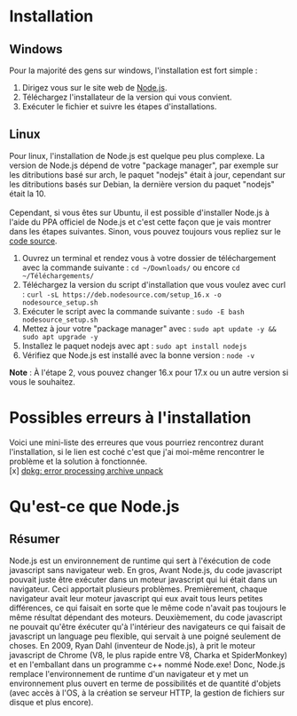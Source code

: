 # Installation

## Windows

Pour la majorité des gens sur windows, l'installation est fort simple : 
1. Dirigez vous sur le site web de [Node.js](https://nodejs.org/en/).
2. Téléchargez l'installateur de la version qui vous convient.
3. Exécuter le fichier et suivre les étapes d'installations.

## Linux

Pour linux, l'installation de Node.js est quelque peu plus complexe. La version de Node.js dépend de votre "package manager", par exemple sur les ditributions basé sur arch, le paquet "nodejs" était à jour, cependant sur les ditributions basés sur Debian, la dernière version du paquet "nodejs" était la 10.
<br><br>
Cependant, si vous êtes sur Ubuntu, il est possible d'installer Node.js à l'aide du PPA officiel de Node.js et c'est cette façon que je vais montrer dans les étapes suivantes. Sinon, vous pouvez toujours vous repliez sur le [code source](https://nodejs.org/dist/v17.3.1/node-v17.3.1.tar.gz).

1. Ouvrez un terminal et rendez vous à votre dossier de téléchargement avec la commande suivante : `cd ~/Downloads/` ou encore `cd ~/Téléchargements/`
2. Téléchargez la version du script d'installation que vous voulez avec curl : `curl -sL https://deb.nodesource.com/setup_16.x -o nodesource_setup.sh`
3. Exécuter le script avec la commande suivante : `sudo -E bash nodesource_setup.sh`
4. Mettez à jour votre "package manager" avec : `sudo apt update -y && sudo apt upgrade -y`
5. Installez le paquet nodejs avec apt : `sudo apt install nodejs`
6. Vérifiez que Node.js est installé avec la bonne version : `node -v`

**Note** : À l'étape 2, vous pouvez changer 16.x pour 17.x ou un autre version si vous le souhaitez.

# Possibles erreurs à l'installation

Voici une mini-liste des erreures que vous pourriez rencontrez durant l'installation, si le lien est coché c'est que j'ai moi-même rencontrer le problème et la solution à fonctionnée.
<br>
[x] [dpkg: error processing archive unpack](https://github.com/nodesource/distributions/issues/1157)

# Qu'est-ce que Node.js

## Résumer

Node.js est un environnement de runtime qui sert à l'éxécution de code javascript sans navigateur web. En gros, Avant Node.js, du code javascript pouvait juste être exécuter dans un moteur javascript qui lui était dans un navigateur. Ceci apportait plusieurs problèmes. Premièrement, chaque navigateur avait leur moteur javascript qui eux avait tous leurs petites différences, ce qui faisait en sorte que le même code n'avait pas toujours le même résultat dépendant des moteurs. Deuxièmement, du code javascript ne pouvait qu'être éxécuter qu'à l'intérieur des navigateurs ce qui faisait de javascript un language peu flexible, qui servait à une poigné seulement de choses. En 2009, Ryan Dahl (inventeur de Node.js), à prit le moteur javascript de Chrome (V8, le plus rapide entre V8, Charka et SpiderMonkey) et en l'emballant dans un programme c++ nommé Node.exe! Donc, Node.js remplace l'environnement de runtime d'un navigateur et y met un environnement plus ouvert en terme de possibilités et de quantité d'objets (avec accès à l'OS, à la création se serveur HTTP, la gestion de fichiers sur disque et plus encore).